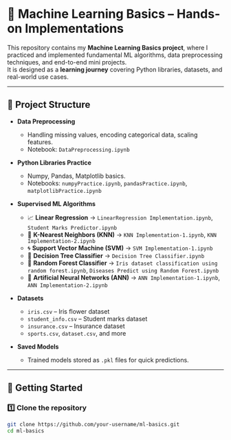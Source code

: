# 🧠 Machine Learning Basics – Hands-on Implementations

This repository contains my **Machine Learning Basics project**, where I practiced and implemented fundamental ML algorithms, data preprocessing techniques, and end-to-end mini projects.  
It is designed as a **learning journey** covering Python libraries, datasets, and real-world use cases.

---

## 📂 Project Structure

- **Data Preprocessing**  
  - Handling missing values, encoding categorical data, scaling features.  
  - Notebook: `DataPreprocessing.ipynb`

- **Python Libraries Practice**  
  - Numpy, Pandas, Matplotlib basics.  
  - Notebooks: `numpyPractice.ipynb`, `pandasPractice.ipynb`, `matplotlibPractice.ipynb`

- **Supervised ML Algorithms**
  - 📈 **Linear Regression** → `LinearRegression Implementation.ipynb`, `Student Marks Predictor.ipynb`  
  - 👥 **K-Nearest Neighbors (KNN)** → `KNN Implementation-1.ipynb`, `KNN Implementation-2.ipynb`  
  - 🌀 **Support Vector Machine (SVM)** → `SVM Implementation-1.ipynb`  
  - 🌳 **Decision Tree Classifier** → `Decision Tree Classifier.ipynb`  
  - 🌲 **Random Forest Classifier** → `Iris dataset classification using random forest.ipynb`, `Diseases Predict using Random Forest.ipynb`  
  - 🔬 **Artificial Neural Networks (ANN)** → `ANN Implementation-1.ipynb`, `ANN Implementation-2.ipynb`

- **Datasets**
  - `iris.csv` – Iris flower dataset  
  - `student_info.csv` – Student marks dataset  
  - `insurance.csv` – Insurance dataset  
  - `sports.csv`, `dataset.csv`, and more  

- **Saved Models**  
  - Trained models stored as `.pkl` files for quick predictions.

---

## 🚀 Getting Started

### 1️⃣ Clone the repository
```bash
git clone https://github.com/your-username/ml-basics.git
cd ml-basics

